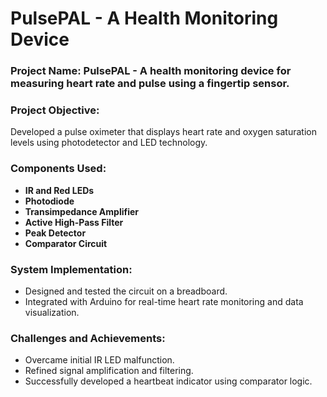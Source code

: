 # PulsePAL - A Health Monitoring Device

### **Project Name**: PulsePAL - A health monitoring device for measuring heart rate and pulse using a fingertip sensor.

### **Project Objective**:
Developed a pulse oximeter that displays heart rate and oxygen saturation levels using photodetector and LED technology.

### **Components Used**:
- **IR and Red LEDs**
- **Photodiode**
- **Transimpedance Amplifier**
- **Active High-Pass Filter**
- **Peak Detector**
- **Comparator Circuit**

### **System Implementation**:
- Designed and tested the circuit on a breadboard.
- Integrated with Arduino for real-time heart rate monitoring and data visualization.

### **Challenges and Achievements**:
- Overcame initial IR LED malfunction.
- Refined signal amplification and filtering.
- Successfully developed a heartbeat indicator using comparator logic.
